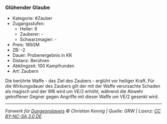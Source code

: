 ### Glühender Glaube

- Kategorie: #Zauber
- Zugangsstufen:
  - Heiler: 6
  - Zauberer: -
  - Schwarzmagier: -
- Preis: 185GM
- ZB: -2
- Dauer: Probenergebnis in KR
- Distanz: Berühren
- Abklingzeit: 100 Kampfrunden
- Art: Zaubern

Die berührte Waffe - das Ziel des Zaubers - erglüht vor heiliger Kraft. Für die Wirkungsdauer des Zaubers gilt der mit der Waffe verursachte Schaden als magisch und der WB wird um VE/2 erhöht, während die Abwehr getroffener Gegner gegen Angriffe mit dieser Waffe um VE/2 gesenkt wird.

---

_Fanwerk für [Dungeonslayers](https://www.dungeonslayers.net/) © Christian Kennig | Quelle: GRW | Lizenz: [CC BY-NC-SA 3.0 DE](https://creativecommons.org/licenses/by-nc-sa/3.0/de/)_
